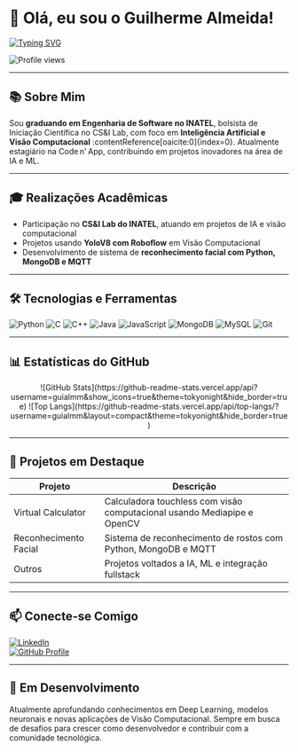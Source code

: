 # 👋 Olá, eu sou o Guilherme Almeida!

[![Typing SVG](https://readme-typing-svg.demolab.com?font=Fira+Code&size=25&duration=4000&pause=1000&color=3FF7FF&center=false&vCenter=true&width=435&lines=Graduando+em+Engenharia+de+Software;Inteligência+Artificial;Visão+Computacional;Compartilhando+conhecimento)](https://git.io/typing-svg)

![Profile views](https://komarev.com/ghpvc/?username=guialmm&color=3FF7FF)

---

## 📚 Sobre Mim

Sou **graduando em Engenharia de Software no INATEL**, bolsista de Iniciação Científica no CS&I Lab, com foco em **Inteligência Artificial e Visão Computacional** :contentReference[oaicite:0]{index=0}. Atualmente estagiário na Code n' App, contribuindo em projetos inovadores na área de IA e ML.

---

## 🎓 Realizações Acadêmicas

- Participação no **CS&I Lab do INATEL**, atuando em projetos de IA e visão computacional  
- Projetos usando **YoloV8 com Roboflow** em Visão Computacional  
- Desenvolvimento de sistema de **reconhecimento facial com Python, MongoDB e MQTT**

---

## 🛠️ Tecnologias e Ferramentas

![Python](https://img.shields.io/badge/Python-3776AB?style=for-the-badge&logo=python&logoColor=white)
![C](https://img.shields.io/badge/C-00599C?style=for-the-badge&logo=c&logoColor=white)
![C++](https://img.shields.io/badge/C++-00599C?style=for-the-badge&logo=cplusplus&logoColor=white)
![Java](https://img.shields.io/badge/Java-007396?style=for-the-badge&logo=java&logoColor=white)
![JavaScript](https://img.shields.io/badge/JavaScript-F7DF1E?style=for-the-badge&logo=javascript&logoColor=black)
![MongoDB](https://img.shields.io/badge/MongoDB-4EA94B?style=for-the-badge&logo=mongodb&logoColor=white)
![MySQL](https://img.shields.io/badge/MySQL-4479A1?style=for-the-badge&logo=mysql&logoColor=white)
![Git](https://img.shields.io/badge/Git-F05032?style=for-the-badge&logo=git&logoColor=white)

---

## 📊 Estatísticas do GitHub

<div align="center">
  ![GitHub Stats](https://github-readme-stats.vercel.app/api?username=guialmm&show_icons=true&theme=tokyonight&hide_border=true)
  ![Top Langs](https://github-readme-stats.vercel.app/api/top-langs/?username=guialmm&layout=compact&theme=tokyonight&hide_border=true)
</div>

---

## 📁 Projetos em Destaque

| Projeto | Descrição |
|--------|-----------|
| Virtual Calculator | Calculadora touchless com visão computacional usando Mediapipe e OpenCV |
| Reconhecimento Facial | Sistema de reconhecimento de rostos com Python, MongoDB e MQTT |
| Outros | Projetos voltados a IA, ML e integração fullstack |

---

## 📫 Conecte-se Comigo

[![LinkedIn](https://img.shields.io/badge/LinkedIn-0A66C2?style=for-the-badge&logo=linkedin&logoColor=white)](https://www.linkedin.com/in/guilherme-almeida2/)  
[![GitHub Profile](https://img.shields.io/badge/GitHub-guialmm-181717?style=for-the-badge&logo=github&logoColor=white)](https://github.com/guialmm)

---

## 🌱 Em Desenvolvimento

Atualmente aprofundando conhecimentos em Deep Learning, modelos neuronais e novas aplicações de Visão Computacional. Sempre em busca de desafios para crescer como desenvolvedor e contribuir com a comunidade tecnológica.
